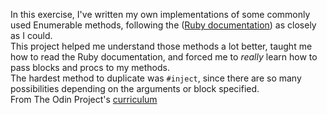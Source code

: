 In this exercise, I've written my own implementations of some commonly used Enumerable methods, following the ([Ruby documentation](https://ruby-doc.org/core-2.4.1/Enumerable.html)) as closely as I could.<br />
This project helped me understand those methods a lot better, taught me how to read the Ruby documentation, and forced me to *really* learn how to pass blocks and procs to my methods. <br />
The hardest method to duplicate was `#inject`, since there are so many possibilities depending on the arguments or block specified. <br />
From The Odin Project's [curriculum](https://www.theodinproject.com/courses/ruby-programming/lessons/advanced-building-blocks)

